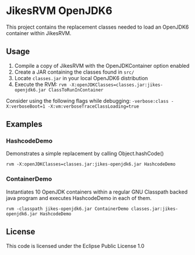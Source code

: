 # JikesRVM OpenJDK6 #
This project contains the replacement classes needed to load an OpenJDK6 container within JikesRVM.

## Usage ##
1. Compile a copy of JikesRVM with the OpenJDKContainer option enabled
2. Create a JAR containing the classes found in `src/`
3. Locate `classes.jar` in your local OpenJDK6 distribution
4. Execute the RVM: `rvm -X:openJDKClasses=classes.jar:jikes-openjdk6.jar ClassToRunInContainer`

Consider using the following flags while debugging: `-verbose:class -X:verboseBoot=1 -X:vm:verboseTraceClassLoading=true`

## Examples ##
### HashcodeDemo ###
Demonstrates a simple replacement by calling Object.hashCode()

`rvm -X:openJDKClasses=classes.jar:jikes-openjdk6.jar HashcodeDemo`

### ContainerDemo ###
Instantiates 10 OpenJDK containers within a regular GNU Classpath backed java program and executes HashcodeDemo in each of them.

`rvm -classpath jikes-openjdk6.jar ContainerDemo classes.jar:jikes-openjdk6.jar HashcodeDemo`

## License ##
This code is licensed under the Eclipse Public License 1.0
